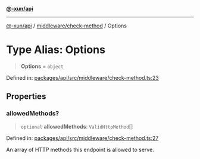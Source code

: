 [**@-xun/api**](../../../README.md)

***

[@-xun/api](../../../README.md) / [middleware/check-method](../README.md) / Options

# Type Alias: Options

> **Options** = `object`

Defined in: [packages/api/src/middleware/check-method.ts:23](https://github.com/Xunnamius/api-utils/blob/8b4c1ce3e472c5937dd3f59fd10531a01373b8ce/packages/api/src/middleware/check-method.ts#L23)

## Properties

### allowedMethods?

> `optional` **allowedMethods**: `ValidHttpMethod`[]

Defined in: [packages/api/src/middleware/check-method.ts:27](https://github.com/Xunnamius/api-utils/blob/8b4c1ce3e472c5937dd3f59fd10531a01373b8ce/packages/api/src/middleware/check-method.ts#L27)

An array of HTTP methods this endpoint is allowed to serve.
